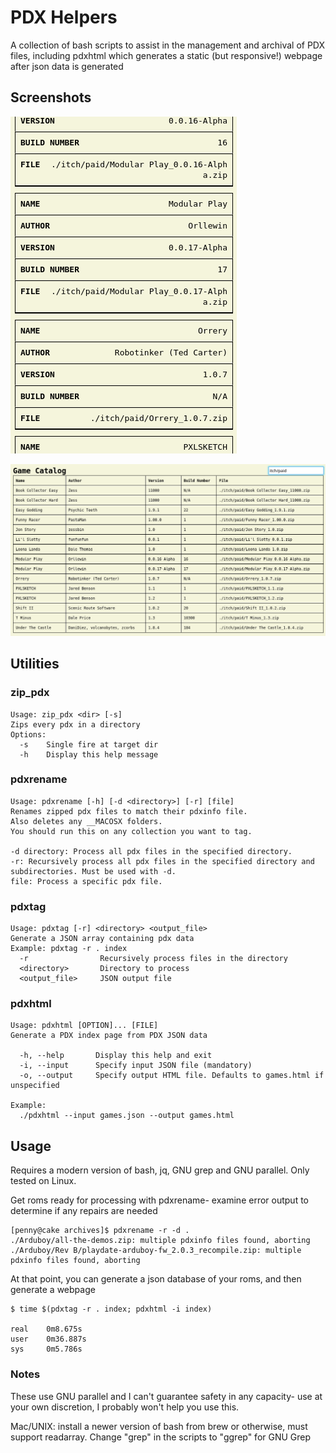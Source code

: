 # PDX Helpers
A collection of bash scripts to assist in the management and archival of PDX files, including pdxhtml which generates a static (but responsive!) webpage after json data is generated

## Screenshots

![Mobile View](mobile.png)

![Desktop View](desktop.png)

## Utilities

### zip_pdx

```
Usage: zip_pdx <dir> [-s]
Zips every pdx in a directory
Options:
  -s    Single fire at target dir
  -h    Display this help message

```


### pdxrename

```
Usage: pdxrename [-h] [-d <directory>] [-r] [file]
Renames zipped pdx files to match their pdxinfo file.
Also deletes any __MACOSX folders.
You should run this on any collection you want to tag.

-d directory: Process all pdx files in the specified directory.
-r: Recursively process all pdx files in the specified directory and subdirectories. Must be used with -d.
file: Process a specific pdx file.
```

### pdxtag

```
Usage: pdxtag [-r] <directory> <output_file>
Generate a JSON array containing pdx data
Example: pdxtag -r . index
  -r                Recursively process files in the directory
  <directory>       Directory to process
  <output_file>     JSON output file
```

### pdxhtml

```
Usage: pdxhtml [OPTION]... [FILE]
Generate a PDX index page from PDX JSON data

  -h, --help       Display this help and exit
  -i, --input      Specify input JSON file (mandatory)
  -o, --output     Specify output HTML file. Defaults to games.html if unspecified

Example:
  ./pdxhtml --input games.json --output games.html
```

## Usage

Requires a modern version of bash, jq, GNU grep and GNU parallel. Only tested on Linux.

Get roms ready for processing with pdxrename- examine error output to determine if any repairs are needed

```
[penny@cake archives]$ pdxrename -r -d .
./Arduboy/all-the-demos.zip: multiple pdxinfo files found, aborting
./Arduboy/Rev B/playdate-arduboy-fw_2.0.3_recompile.zip: multiple pdxinfo files found, aborting

```

At that point, you can generate a json database of your roms, and then generate a webpage

```
$ time $(pdxtag -r . index; pdxhtml -i index)

real    0m8.675s
user    0m36.887s
sys     0m5.786s
```

### Notes

These use GNU parallel and I can't guarantee safety in any capacity- use at your own discretion, I probably won't help you use this.

Mac/UNIX: install a newer version of bash from brew or otherwise, must support readarray. Change "grep" in the scripts to "ggrep" for GNU Grep
